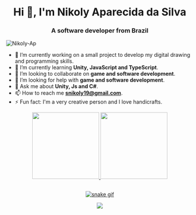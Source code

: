 
<h1 align="center">Hi 👋, I'm Nikoly Aparecida da Silva </h1>
<h3 align="center">A software developer from Brazil</h3>
<p align="left"> <img src="https://komarev.com/ghpvc/?username=Nikoly-Ap&label=Profile%20views&color=0e75b6&style=flat" alt="Nikoly-Ap" /> </p>


- 🔭 I’m currently working on a small project to develop my digital drawing and programming skills.
- 🌱 I’m currently learning **Unity, JavaScript and TypeScript**.
- 👯 I’m looking to collaborate on **game and software development**.
- 🤝 I’m looking for help with **game and software development**.
- 💬 Ask me about **Unity, Js and C#**.
- 📫 How to reach me **snikoly19@gmail.com**.
- ⚡ Fun fact: I'm a very creative person and I love handicrafts.
<div align="center">


<div align="center">
  <a href="https://github.com/Nikoly-Ap">
  <img height="180em" src="https://github-readme-stats.vercel.app/api?username=Nikoly-Ap&show_icons=true&theme=radical"/>
  <img height="180em" src="https://github-readme-stats.vercel.app/api/top-langs/?username=Nikoly-Ap&layout=compact&langs_count=7&theme=radical"/>
</div>

##

![snake gif](https://github.com/Nikoly-Ap/snk/blob/manual-run-output/only-svg/github-contribution-grid-snake-blue.svg)

<div> 
  <a href="https://www.linkedin.com/in/Nikoly-Ap/" target="_blank"><img src="https://img.shields.io/badge/-LinkedIn-%230077B5?style=for-the-badge&logo=linkedin&logoColor=white" target="_blank"></a> 
  
</div>



